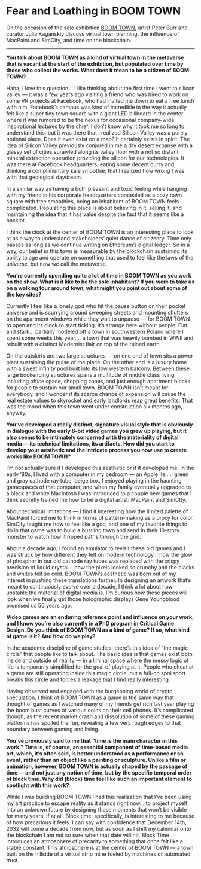 # Fear and Loathing in BOOM TOWN

On the occasion of the solo exhibition [BOOM TOWN](https://feralfile.com/exhibitions/boom-town-frt), artist Peter Burr and curator Julia Kaganskiy discuss virtual town planning, the influence of MacPaint and SimCity, and time on the blockchain. 

---

**You talk about BOOM TOWN as a kind of virtual town in the metaverse that is vacant at the start of the exhibition, but populated over time by those who collect the works. What does it mean to be a citizen of BOOM TOWN?**

Haha, I love this question… I like thinking about the first time I went to silicon valley — it was a few years ago visiting a friend who was hired to work on some VR projects at Facebook, who had invited me down to eat a free lunch with him. Facebook’s campus was kind of incredible in the way it actually felt like a super tidy town square with a giant LED billboard in the center where it was rumored to be the nexus for occasional company-wide inspirational lectures by the chief. I don’t know why it took me so long to understand this, but it was there that I realized Silicon Valley was a purely notional place. Does it even exist on a map? It certainly exists in spirit. The idea of Silicon Valley previously conjured in me a dry desert expanse with a glassy set of cities sprawled along its valley floor with a not so distant mineral extraction operation providing the silicon for our technologies. It was there at Facebook headquarters, eating some decent curry and drinking a complimentary kale smoothie, that I realized how wrong I was with that geological daydream.

In a similar way as having a both pleasant and toxic feeling while hanging with my friend in his corporate headquarters concealed as a cozy town square with free smoothies, being an inhabitant of BOOM TOWN feels complicated. Populating this place is about believing in it, selling it, and maintaining the idea that it has value despite the fact that it seems like a backlot.

I think the clock at the center of BOOM TOWN is an interesting place to look at as a way to understand stakeholders’ quiet dance of citizenry. Time only passes as long as we continue writing on Ethereum’s digital ledger. So in a way, our belief in this town is measurable by the blockchain sustaining its ability to age and operate on something that used to feel like the laws of the universe, but now we call the metaverse.

**You’re currently spending quite a lot of time in BOOM TOWN as you work on the show. What is it like to be the sole inhabitant? If you were to take us on a walking tour around town, what might you point out about some of the key sites?**

Currently I feel like a lonely god who hit the pause button on their pocket universe and is scurrying around sweeping streets and mounting shutters on the apartment windows while they wait to unpause — for BOOM TOWN to open and its clock to start ticking.  It’s strange here without people. Flat and stark… partially modeled off a town in southwestern Poland where I spent some weeks this year…. a town that was heavily bombed in WWII and rebuilt with a distinct Modernist flair on top of the ruined earth. 

On the outskirts are two large structures — on one end of town sits a power plant sustaining the pulse of the place. On the other end is a luxury home with a sweet infinity pool built into its low western balcony. Between these large bookending structures spans a multitude of middle class living, including office space, shopping zones, and just enough apartment blocks for people to sustain our small town. BOOM TOWN isn’t meant for everybody, and I wonder if its scarce chance of expansion will cause the real estate values to skyrocket and early landlords reap great benefits. That was the mood when this town went under construction six months ago, anyway.

**You’ve developed a really distinct, signature visual style that is obviously in dialogue with the early 8-bit video games you grew up playing, but it also seems to be intimately concerned with the materiality of digital media — its technical limitations, its artifacts. How did you start to develop your aesthetic and the intricate process you now use to create works like BOOM TOWN?**

I’m not actually sure if I developed this aesthetic or if it developed me. In the early ’80s, I lived with a computer in my bedroom — an Apple IIe….. green and gray cathode ray tube, beige box. I enjoyed playing in the haunting gamespaces of that computer, and when my family eventually upgraded to a black and white Macintosh I was introduced to a couple new games that I think secretly trained me how to be a digital artist: MacPaint and SimCIty.

About technical limitations — I find it interesting how the limited palette of MacPaint forced me to think in terms of pattern-making as a proxy for color. SimCity taught me how to feel like a god, and one of my favorite things to do in that game was to build a bustling town and send in their 10-story monster to watch how it ripped paths through the grid.

About a decade ago, I found an emulator to revisit these old games and I was struck by how different they felt on modern technology… how the glow of phosphor in our old cathode ray tubes was replaced with the crispy precision of liquid crystal… how the pixels looked so crunchy and the blacks and whites felt so cold. BOOM TOWN’s aesthetic was born out of my interest in pushing these translations further. In designing an artwork that’s meant to continuously evolve over a decade, I think a lot about how unstable the material of digital media is. I’m curious how these pieces will look when we finally get those holographic displays Gene Youngblood promised us 50 years ago.

**Video games are an enduring reference point and influence on your work, and I know you’re also currently in a PhD program in Critical Game Design. Do you think of BOOM TOWN as a kind of game? If so, what kind of game is it? And how do we play?**

In the academic discipline of game studies, there’s this idea of “the magic circle” that people like to talk about. The basic idea is that games exist both inside and outside of reality — in a liminal space where the messy logic of life is temporarily simplified for the goal of playing at it. People who cheat at a game are still operating inside this magic circle, but a full-on spoilsport breaks this circle and forces a leakage that I find really interesting.

Having observed and engaged with the burgeoning world of crypto speculation, I think of BOOM TOWN as a game in the same way that I thought of games as I watched many of my friends get rich last year playing the boom bust curves of various coins on their cell phones. It’s complicated though, as the recent market crash and dissolution of some of these gaming platforms has spoiled the fun, revealing a few very rough edges to that boundary between gaming and living.

**You’ve previously said to me that “time is the main character in this work.” Time is, of course, an essential component of time-based media art, which, it’s often said, is better understood as a performance or an event, rather than an object like a painting or sculpture. Unlike a film or animation, however, BOOM TOWN is actually shaped by the passage of time — and not just any notion of time, but by the specific temporal order of block time. Why did (block) time feel like such an important element to spotlight with this work?**

While I was building BOOM TOWN I had this realization that I’ve been using my art practice to escape reality as it stands right now… to project myself into an unknown future by designing these moments that won’t be visible for many years, if at all. Block time, specifically, is interesting to me because of how precarious it feels. I can say with confidence that December 14th, 2032 will come a decade from now, but as soon as I shift my calendar onto the blockchain I am not so sure when that date will hit. Block Time introduces an atmosphere of precarity to something that once felt like a stable constant. This atmosphere is at the center of BOOM TOWN — a town built on the hillside of a virtual strip mine fueled by machines of automated trust.
